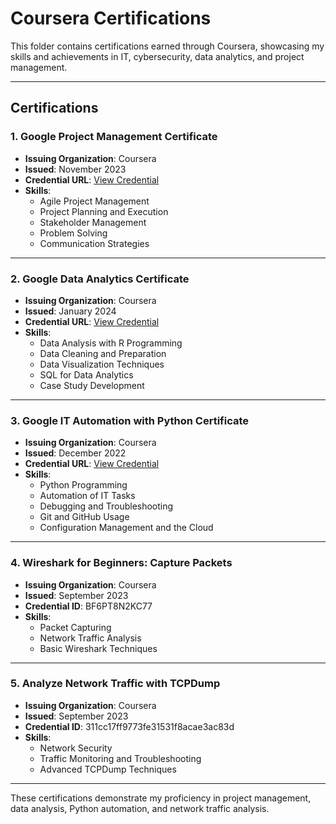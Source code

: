 # Coursera Certifications

This folder contains certifications earned through Coursera, showcasing my skills and achievements in IT, cybersecurity, data analytics, and project management.

---

## Certifications

### 1. Google Project Management Certificate
- **Issuing Organization**: Coursera
- **Issued**: November 2023
- **Credential URL**: [View Credential](https://www.coursera.org/account/accomplishments/professional-cert/THEWZH8M83Y6)
- **Skills**:
  - Agile Project Management
  - Project Planning and Execution
  - Stakeholder Management
  - Problem Solving
  - Communication Strategies

---

### 2. Google Data Analytics Certificate
- **Issuing Organization**: Coursera
- **Issued**: January 2024
- **Credential URL**: [View Credential](https://www.coursera.org/account/accomplishments/professional-cert/C6C7B7J2XNDJ)
- **Skills**:
  - Data Analysis with R Programming
  - Data Cleaning and Preparation
  - Data Visualization Techniques
  - SQL for Data Analytics
  - Case Study Development

---

### 3. Google IT Automation with Python Certificate
- **Issuing Organization**: Coursera
- **Issued**: December 2022
- **Credential URL**: [View Credential](https://www.coursera.org/account/accomplishments/professional-cert/T6ZU43MH2ZWM)
- **Skills**:
  - Python Programming
  - Automation of IT Tasks
  - Debugging and Troubleshooting
  - Git and GitHub Usage
  - Configuration Management and the Cloud

---

### 4. Wireshark for Beginners: Capture Packets
- **Issuing Organization**: Coursera
- **Issued**: September 2023
- **Credential ID**: BF6PT8N2KC77
- **Skills**:
  - Packet Capturing
  - Network Traffic Analysis
  - Basic Wireshark Techniques

---

### 5. Analyze Network Traffic with TCPDump
- **Issuing Organization**: Coursera
- **Issued**: September 2023
- **Credential ID**: 311cc17ff9773fe31531f8acae3ac83d
- **Skills**:
  - Network Security
  - Traffic Monitoring and Troubleshooting
  - Advanced TCPDump Techniques

---

These certifications demonstrate my proficiency in project management, data analysis, Python automation, and network traffic analysis.

